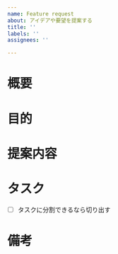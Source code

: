 ```yaml
---
name: Feature request
about: アイデアや要望を提案する
title: ''
labels: ''
assignees: ''

---
```


<!-- テンプレートなので適宜項目を追加・削除して利用してください -->
# 概要

# 目的

# 提案内容

# タスク
- [ ] タスクに分割できるなら切り出す

# 備考

